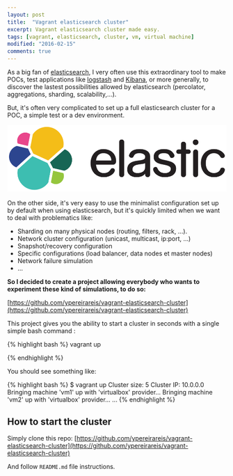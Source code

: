 ```yaml
---
layout: post
title:  "Vagrant elasticsearch cluster"
excerpt: Vagrant elasticsearch cluster made easy.
tags: [vagrant, elasticsearch, cluster, vm, virtual machine]
modified: "2016-02-15"
comments: true
---
```


As a big fan of [elasticsearch](http://www.elasticsearch.org/), I very often use this extraordinary tool to make POCs, test applications like [logstash](http://logstash.net/) and [Kibana](http://www.elasticsearch.org/overview/kibana/), or more generally, to discover the lastest possibilities allowed by elasticsearch (percolator, aggregations, sharding, scalability,…).

But, it's often very complicated to set up a full elasticsearch cluster for a POC, a simple test or a dev environment.

![Elasticsearch](/images/posts/elastic.png)

On the other side, it's very easy to use the minimalist configuration set up by default when using elasticsearch, but it's quickly limited when we want to deal with problematics like:

- Sharding on many physical nodes (routing, filters, rack, …).
- Network cluster configuration (unicast, multicast, ip:port, …)
- Snapshot/recovery configuration
- Specific configurations (load balancer, data nodes et master nodes)
- Network failure simulation
- …

**So I decided to create a project allowing everybody who wants to experiment these kind of simulations, to do so:**

[https://github.com/ypereirareis/vagrant-elasticsearch-cluster](https://github.com/ypereirareis/vagrant-elasticsearch-cluster)

This project gives you the ability to start a cluster in seconds with a single simple bash command :


{% highlight bash %}
vagrant up

{% endhighlight %}

You should see something like:

{% highlight bash %}
$ vagrant up
Cluster size: 5
Cluster IP: 10.0.0.0
Bringing machine 'vm1' up with 'virtualbox' provider...
Bringing machine 'vm2' up with 'virtualbox' provider...
...
{% endhighlight %}

## How to start the cluster

Simply clone this repo:
[https://github.com/ypereirareis/vagrant-elasticsearch-cluster](https://github.com/ypereirareis/vagrant-elasticsearch-cluster)

And follow `README.md` file instructions.
